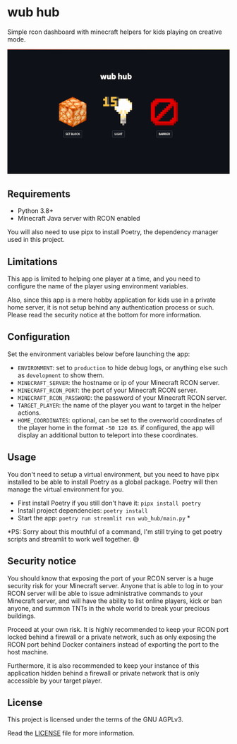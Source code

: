 # wub hub

Simple rcon dashboard with minecraft helpers for kids playing on creative mode.

![Interface of the wub hub dashboard featuring buttons to help kids play in the creative mode](.demo/wubhub-preview.png)

## Requirements

- Python 3.8+
- Minecraft Java server with RCON enabled

You will also need to use pipx to install Poetry, the dependency manager used in this project.

## Limitations

This app is limited to helping one player at a time, and you need to configure the name of the player using environment variables.

Also, since this app is a mere hobby application for kids use in a private home server, it is not setup behind any authentication process or such. Please read the security notice at the bottom for more information.

## Configuration

Set the environment variables below before launching the app:

- `ENVIRONMENT`: set to `production` to hide debug logs, or anything else such as `development` to show them.
- `MINECRAFT_SERVER`: the hostname or ip of your Minecraft RCON server.
- `MINECRAFT_RCON_PORT`: the port of your Minecraft RCON server.
- `MINECRAFT_RCON_PASSWORD`: the password of your Minecraft RCON server.
- `TARGET_PLAYER`: the name of the player you want to target in the helper actions.
- `HOME_COORDINATES`: optional, can be set to the overworld coordinates of the player home in the format `-50 120 85`. if configured, the app will display an additional button to teleport into these coordinates.

## Usage

You don't need to setup a virtual environment, but you need to have pipx installed to be able to install Poetry as a global package. Poetry will then manage the virtual environment for you.

- First install Poetry if you still don't have it: `pipx install poetry`
- Install project dependencies: `poetry install`
- Start the app: `poetry run streamlit run wub_hub/main.py` *
 
*PS: Sorry about this mouthful of a command, I'm still trying to get poetry scripts and streamlit to work well together. 😅

## Security notice

You should know that exposing the port of your RCON server is a huge security risk for your Minecraft server. Anyone that is able to log in to your RCON server will be able to issue administrative commands to your Minecraft server, and will have the ability to list online players, kick or ban anyone, and summon TNTs in the whole world to break your precious buildings.

Proceed at your own risk. It is highly recommended to keep your RCON port locked behind a firewall or a private network, such as only exposing the RCON port behind Docker containers instead of exporting the port to the host machine.

Furthermore, it is also recommended to keep your instance of this application hidden behind a firewall or private network that is only accessible by your target player.

## License

This project is licensed under the terms of the GNU AGPLv3.

Read the [LICENSE](LICENSE) file for more information.
